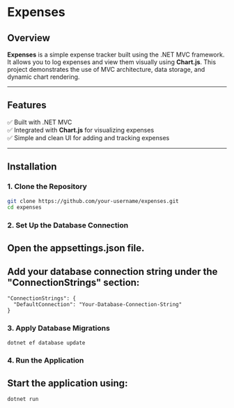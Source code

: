# Expenses

## Overview
**Expenses** is a simple expense tracker built using the .NET MVC framework. It allows you to log expenses and view them visually using **Chart.js**. This project demonstrates the use of MVC architecture, data storage, and dynamic chart rendering.

---

## Features
✅ Built with .NET MVC  
✅ Integrated with **Chart.js** for visualizing expenses  
✅ Simple and clean UI for adding and tracking expenses  

---

## Installation

### 1. **Clone the Repository**
```bash
git clone https://github.com/your-username/expenses.git
cd expenses
```

### 2. Set Up the Database Connection
## Open the appsettings.json file.
## Add your database connection string under the "ConnectionStrings" section:
```
"ConnectionStrings": {
  "DefaultConnection": "Your-Database-Connection-String"
}
```

### 3. Apply Database Migrations
```bash
dotnet ef database update
```

### 4. Run the Application
## Start the application using:
```bash
dotnet run
```
